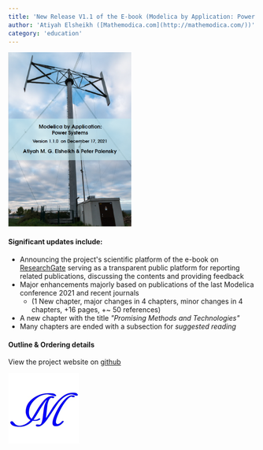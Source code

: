 ```yaml
---
title: 'New Release V1.1 of the E-book (Modelica by Application: Power Systems)'
author: 'Atiyah Elsheikh ([Mathemodica.com](http://mathemodica.com/))'
category: 'education'
---
```

<img src="mathemodica-MPSCover1.1.0.png" width="250">

#### Significant updates include:

* Announcing the project's scientific platform of the e-book on [ResearchGate](https://www.researchgate.net/project/Book-Modelica-By-Application-Power-Systems) serving as a transparent public platform for reporting related publications, discussing the contents and providing feedback
* Major enhancements majorly based on publications of the last Modelica conference 2021 and recent journals 
    * (1 New chapter, major changes in 4 chapters, minor changes in 4 chapters, +16 pages, +~ 50 references)
* A new chapter with the title *"Promising Methods and Technologies"*
* Many chapters are ended with a subsection for *suggested reading*   

####  Outline & Ordering details 

View the project website on [github](https://github.com/Mathemodica/ModelicaPowerSystemBook/)

![Mathemodica logo](mathemodica-logo-50.png)

